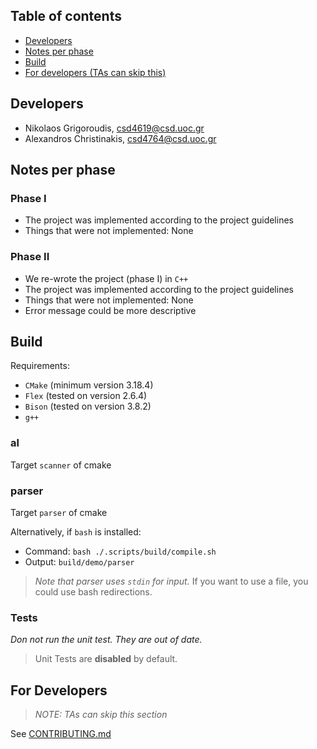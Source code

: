 ## Table of contents

- [Developers](#developers)
- [Notes per phase](#notes-per-phase)
- [Build](#build)
- [For developers (TAs can skip this)](#for-developers)

## Developers

- Nikolaos Grigoroudis, csd4619@csd.uoc.gr
- Alexandros Christinakis, csd4764@csd.uoc.gr

## Notes per phase

### Phase I

- The project was implemented according to the project guidelines
- Things that were not implemented: None

### Phase II

- We re-wrote the project (phase I) in `C++`
- The project was implemented according to the project guidelines
- Things that were not implemented: None
- Error message could be more descriptive

## Build

Requirements:
- `CMake` (minimum version 3.18.4)
- `Flex` (tested on version 2.6.4)
- `Bison` (tested on version 3.8.2)
- `g++`

### al

Target `scanner` of cmake

### parser

Target `parser` of cmake

Alternatively, if `bash` is installed:
- Command: `bash ./.scripts/build/compile.sh`
- Output: `build/demo/parser`

> *Note that parser uses `stdin` for input.*
> If you want to use a file, you could use bash redirections.

### Tests

*Don not run the unit test. They are out of date.*

> Unit Tests are **disabled** by default.

## For Developers

> *NOTE: TAs can skip this section*

See [CONTRIBUTING.md](CONTRIBUTING.md)
